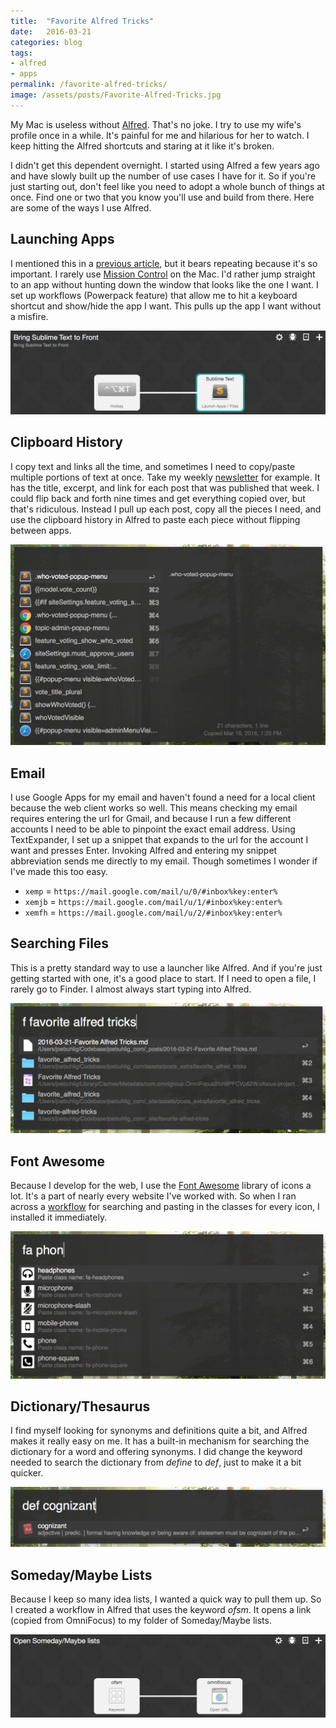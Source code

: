 ```yaml
---
title:  "Favorite Alfred Tricks"
date:   2016-03-21
categories: blog
tags:
- alfred
- apps
permalink: /favorite-alfred-tricks/
image: /assets/posts/Favorite-Alfred-Tricks.jpg
---
```

My Mac is useless without [Alfred](https://www.alfredapp.com/). That's no joke. I try to use my wife's profile once in a while. It's painful for me and hilarious for her to watch. I keep hitting the Alfred shortcuts and staring at it like it's broken.
<!--more-->

I didn't get this dependent overnight. I started using Alfred a few years ago and have slowly built up the number of use cases I have for it. So if you're just starting out, don't feel like you need to adopt a whole bunch of things at once. Find one or two that you know you'll use and build from there. Here are some of the ways I use Alfred.

## Launching Apps

I mentioned this in a [previous article](http://joebuhlig.com/mac-navigation/), but it bears repeating because it's so important. I rarely use [Mission Control](https://en.wikipedia.org/wiki/Mission_Control_%28OS_X%29) on the Mac. I'd rather jump straight to an app without hunting down the window that looks like the one I want. I set up workflows (Powerpack feature) that allow me to hit a keyboard shortcut and show/hide the app I want. This pulls up the app I want without a misfire.

![Alfred App Launch](/assets/posts_extra/favorite_alfred_tricks/alfred-show-app-shortcut.jpg)

## Clipboard History

I copy text and links all the time, and sometimes I need to copy/paste multiple portions of text at once. Take my weekly [newsletter](http://joebuhlig.com/newsletter) for example. It has the title, excerpt, and link for each post that was published that week. I could flip back and forth nine times and get everything copied over, but that's ridiculous. Instead I pull up each post, copy all the pieces I need, and use the clipboard history in Alfred to paste each piece without flipping between apps. 

![Alfred Clipboard History](/assets/posts_extra/favorite_alfred_tricks/alfred-clipboard-history.jpg)

## Email

I use Google Apps for my email and haven't found a need for a local client because the web client works so well. This means checking my email requires entering the url for Gmail, and because I run a few different accounts I need to be able to pinpoint the exact email address. Using TextExpander, I set up a snippet that expands to the url for the account I want and presses Enter. Invoking Alfred and entering my snippet abbreviation sends me directly to my email. Though sometimes I wonder if I've made this too easy.

- `xemp` = `https://mail.google.com/mail/u/0/#inbox%key:enter%`
- `xemjb` = `https://mail.google.com/mail/u/1/#inbox%key:enter%`
- `xemfh` = `https://mail.google.com/mail/u/2/#inbox%key:enter%`
 
## Searching Files

This is a pretty standard way to use a launcher like Alfred. And if you're just getting started with one, it's a good place to start. If I need to open a file, I rarely go to Finder. I almost always start typing into Alfred.

![Alfred File Search](/assets/posts_extra/favorite_alfred_tricks/alfred-file-search.jpg)

## Font Awesome

Because I develop for the web, I use the [Font Awesome](https://fortawesome.github.io/Font-Awesome/) library of icons a lot. It's a part of nearly every website I've worked with. So when I ran across a [workflow](https://github.com/ruedap/alfred2-font-awesome-workflow) for searching and pasting in the classes for every icon, I installed it immediately.

![Alfred Font Awesome](/assets/posts_extra/favorite_alfred_tricks/alfred-font-awesome.jpg)

## Dictionary/Thesaurus

I find myself looking for synonyms and definitions quite a bit, and Alfred makes it really easy on me. It has a built-in mechanism for searching the dictionary for a word and offering synonyms. I did change the keyword needed to search the dictionary from _define_ to _def_,  just to make it a bit quicker.

![Alfred Define](/assets/posts_extra/favorite_alfred_tricks/alfred-define.jpg)

## Someday/Maybe Lists

Because I keep so many idea lists, I wanted a quick way to pull them up. So I created a workflow in Alfred that uses the keyword _ofsm_. It opens a link (copied from OmniFocus) to my folder of Someday/Maybe lists.

![Alfred Someday Maybe](/assets/posts_extra/favorite_alfred_tricks/alfred-someday-maybe.jpg)